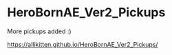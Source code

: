 # HeroBornAE_Ver2_Pickups
 More pickups added :)

https://allikitten.github.io/HeroBornAE_Ver2_Pickups/
